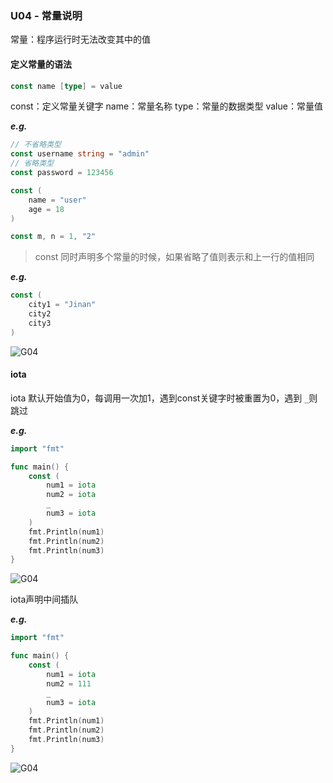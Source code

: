 ### U04 - 常量说明

常量：程序运行时无法改变其中的值

#### 定义常量的语法
```Go
const name [type] = value
```
const：定义常量关键字
name：常量名称
type：常量的数据类型
value：常量值

***e.g.***
```Go
// 不省略类型
const username string = "admin"
// 省略类型
const password = 123456

const (
	name = "user"
	age = 18
)

const m, n = 1, "2"
```
> const 同时声明多个常量的时候，如果省略了值则表示和上一行的值相同

***e.g.***

```Go
const (
	city1 = "Jinan"
	city2
	city3
)
```

![G04](http://pics.liuguoxing.top/Go/image-Go0401.png)

#### iota
iota 默认开始值为0，每调用一次加1，遇到const关键字时被重置为0，遇到 `_`则跳过

***e.g.***

```Go
import "fmt"

func main() {
	const (
		num1 = iota
		num2 = iota
		_
		num3 = iota
	)
	fmt.Println(num1)
	fmt.Println(num2)
	fmt.Println(num3)
}
```

![G04](http://pics.liuguoxing.top/Go/image-Go0402.png)

iota声明中间插队

***e.g.***

```Go
import "fmt"

func main() {
	const (
		num1 = iota
		num2 = 111
		_
		num3 = iota
	)
	fmt.Println(num1)
	fmt.Println(num2)
	fmt.Println(num3)
}
```

![G04](http://pics.liuguoxing.top/Go/image-Go0403.png)

